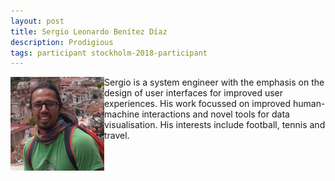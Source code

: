 ```yaml
---
layout: post
title: Sergio Leonardo Benítez Díaz
description: Prodigious
tags: participant stockholm-2018-participant
---
```

<img align="left" width="150" height="150" src="/events/2018-04-stockholm/people/benitez-diaz_sergio_leonardo.jpg" alt="Sergio Leonardo Benítez Díaz"/>Sergio is a system engineer with the emphasis on the design of user interfaces for improved user experiences. His work focussed on improved human-machine interactions and novel tools for data visualisation. His interests include football, tennis and travel.  

<a href="https://github.com/suabochica" title="GitHub" target="_blank" rel="noopener">
  <i class="fa fa-github fa-2x" style="color:#4FB3A9"></i>
</a>